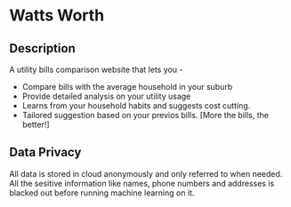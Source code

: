 # Watts Worth

## Description

A utility bills comparison website that lets you -

-   Compare bills with the average household in your suburb
-   Provide detailed analysis on your utility usage
-   Learns from your household habits and suggests cost cutting.
-   Tailored suggestion based on your previos bills. [More the bills, the better!]

## Data Privacy

All data is stored in cloud anonymously and only referred to when needed. All the sesitive information like names, phone numbers and addresses is blacked out before running machine learning on it.
